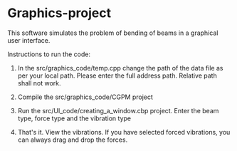 # Graphics-project
This software simulates the problem of bending of beams in a graphical user interface.

Instructions to run the code:

1. In the src/graphics_code/temp.cpp change the path of the data file as per your local path. Please enter the full address path. Relative path shall not work.

2. Compile the src/graphics_code/CGPM project

3. Run the src/UI_code/creating_a_window.cbp project. Enter the beam type, force type and the vibration type

4. That's it. View the vibrations. If you have selected forced vibrations, you can always drag and drop the forces. 
